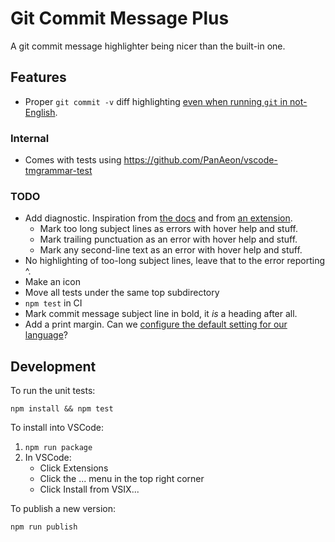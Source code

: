 # Git Commit Message Plus

A git commit message highlighter being nicer than the built-in one.

## Features

- Proper `git commit -v` diff highlighting [even when running `git` in
  not-English](https://github.com/textmate/git.tmbundle/issues/60).

<!-- FIXME: Add an animated demo here! -->

### Internal

- Comes with tests using <https://github.com/PanAeon/vscode-tmgrammar-test>

### TODO

- Add diagnostic. Inspiration from [the docs][diagnostics-docs] and from [an
  extension][sample-extension].
  - Mark too long subject lines as errors with hover help and stuff.
  - Mark trailing punctuation as an error with hover help and stuff.
  - Mark any second-line text as an error with hover help and stuff.
- No highlighting of too-long subject lines, leave that to the error
  reporting ^.
- Make an icon
- Move all tests under the same top subdirectory
- `npm test` in CI
- Mark commit message subject line in bold, it _is_ a heading after all.
- Add a print margin. Can we [configure the default setting for our
  language](https://stackoverflow.com/questions/42607666/how-to-add-a-right-margin-to-the-visual-studio-code-editor)?

## Development

To run the unit tests:

```
npm install && npm test
```

To install into VSCode:

1. `npm run package`
1. In VSCode:
   - Click Extensions
   - Click the ... menu in the top right corner
   - Click Install from VSIX...

To publish a new version:

```
npm run publish
```

[diagnostics-docs]: https://code.visualstudio.com/api/language-extensions/programmatic-language-features#provide-diagnostics
[sample-extension]: https://github.com/gbuktenica/Unicode-Substitutions
